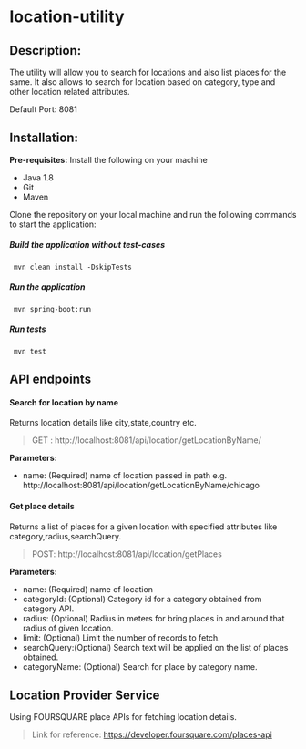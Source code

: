# location-utility

## Description:
The utility will allow you to search for locations and also list places for the same. It also allows to search for location based on category, type and other location related attributes.

Default Port: 8081

## Installation:

**Pre-requisites:**
Install the following on your machine
- Java 1.8
- Git
- Maven

Clone the repository on your local machine and run the following commands to start the application:

##### Build the application without test-cases
``` mvn clean install -DskipTests```
##### Run the application
``` mvn spring-boot:run```
##### Run tests
``` mvn test```


## API endpoints

#### Search for location by name
Returns location details like city,state,country etc.
> GET : http://localhost:8081/api/location/getLocationByName/

**Parameters:**
- name: (Required) name of location passed in path
e.g. http://localhost:8081/api/location/getLocationByName/chicago

#### Get place details
Returns a list of places for a given location with specified attributes like category,radius,searchQuery.
> POST: http://localhost:8081/api/location/getPlaces

**Parameters:**
- name: (Required) name of location
- categoryId: (Optional) Category  id for a category obtained from category API.
- radius: (Optional) Radius in meters for bring places in and around that radius of given location.
- limit: (Optional) Limit the number of records to fetch.
- searchQuery:(Optional) Search text will be applied on the list of places obtained.
- categoryName: (Optional) Search for place by category name.

## Location Provider Service
Using FOURSQUARE place APIs for fetching location details.
> Link for reference: https://developer.foursquare.com/places-api
